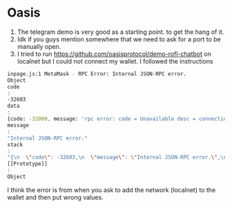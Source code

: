 # Oasis

1. The telegram demo is very good as a starting point. to get the hang of it.
2. Idk if you guys mention somewhere that we need to ask for a port to be manually open.
3. I tried to run https://github.com/oasisprotocol/demo-rofl-chatbot on localnet but I could not connect my wallet. I followed the instructions

```bash
inpage.js:1 MetaMask - RPC Error: Internal JSON-RPC error.
Object
code
:
-32603
data
:
{code: -32000, message: 'rpc error: code = Unavailable desc = connection er…ent-0/internal.sock: connect: connection refused"', cause: null}
message
:
"Internal JSON-RPC error."
stack
:
"{\n  \"code\": -32603,\n  \"message\": \"Internal JSON-RPC error.\",\n  \"data\": {\n    \"code\": -32000,\n    \"message\": \"rpc error: code = Unavailable desc = connection error: desc = \\\"transport: Error while dialing: dial unix /serverdir/node/net-runner/network/client-0/internal.sock: connect: connection refused\\\"\",\n    \"cause\": null\n  },\n  \"stack\": \"Error: Internal JSON-RPC error.\\n    at new o (chrome-extension://nkbihfbeogaeaoehlefnkodbefgpgknn/common-3.js:3:5787)\\n    at i (chrome-extension://nkbihfbeogaeaoehlefnkodbefgpgknn/common-3.js:3:8878)\\n    at Object.internal (chrome-extension://nkbihfbeogaeaoehlefnkodbefgpgknn/common-3.js:3:9487)\\n    at chrome-extension://nkbihfbeogaeaoehlefnkodbefgpgknn/common-2.js:3:405819\\n    at async chrome-extension://nkbihfbeogaeaoehlefnkodbefgpgknn/common-1.js:9:62927\"\n}\n  at new o (chrome-extension://nkbihfbeogaeaoehlefnkodbefgpgknn/common-3.js:3:5787)\n  at i (chrome-extension://nkbihfbeogaeaoehlefnkodbefgpgknn/common-3.js:3:8878)\n  at Object.internal (chrome-extension://nkbihfbeogaeaoehlefnkodbefgpgknn/common-3.js:3:9487)\n  at chrome-extension://nkbihfbeogaeaoehlefnkodbefgpgknn/common-2.js:3:405819\n  at async chrome-extension://nkbihfbeogaeaoehlefnkodbefgpgknn/common-1.js:9:62927"
[[Prototype]]
:
Object
```

I think the error is from when you ask to add the network (localnet) to the wallet and then put wrong values.
